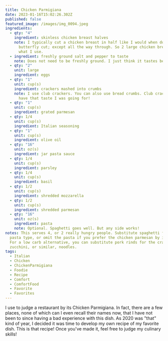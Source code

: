 ```yaml
---
title: Chicken Parmigiana
date: 2023-01-16T15:02:26.302Z
published: false
featured_image: /images/img_0094.jpeg
ingredients:
  - qty: "4"
    ingredient: skinless chicken breast halves
    note: I typically cut a chicken breast in half like I would when doing a
      butterfly cut; except all the way through. So 2 large chicken breasts is
      what I use.
  - ingredient: freshly ground salt and pepper to taste
    note: Does not need to be freshly ground. I just think it tastes better that way.
  - qty: "2"
    unit: large
    ingredient: eggs
  - qty: "1"
    unit: cup(s)
    ingredient: crackers mashed into crumbs
    note: I use club crackers. You can also use bread crumbs. Club crackers just
      have that taste I was going for!
  - qty: "1"
    unit: cup(s)
    ingredient: grated parmesan
  - qty: 1/4
    unit: cup(s)
    ingredient: Italian seasoning
  - qty: "1"
    unit: cup(s)
    ingredient: olive oil
  - qty: "16"
    unit: oz(s)
    ingredient: jar pasta sauce
  - qty: 1/4
    unit: cup(s)
    ingredient: parsley
  - qty: 1/4
    unit: cup(s)
    ingredient: basil
  - qty: 1/2
    unit: cup(s)
    ingredient: shredded mozzarella
  - qty: 1/2
    unit: cup(s)
    ingredient: shredded parmesan
  - qty: "16"
    unit: oz(s)
    ingredient: pasta
    note: Optional. Spaghetti goes well. But any side works!
notes: This serves 4, or 2 really hungry people. Substitute spaghetti for any
  pasta type, or omit the pasta if you prefer the chicken parmesan by itself.
  For a low carb alternative, you can substitute pork rinds for the crackers and
  zucchini, or similar, noodles.
tags:
  - Italian
  - Chicken
  - ChickenParmigiana
  - Foodie
  - Recipe
  - Comfort
  - ComfortFood
  - Favorite
  - Favorites
---
```

I use to judge a restaurant by its Chicken Parmigiana. In fact, there are a few places, none of which can I even recall their names now, that I have not been to since having a bad experience with this dish. As 2020 was "that" kind of year, I decided it was time to develop my own recipe of my favorite dish. This is that recipe! Once you've made it, feel free to judge my culinary skills!